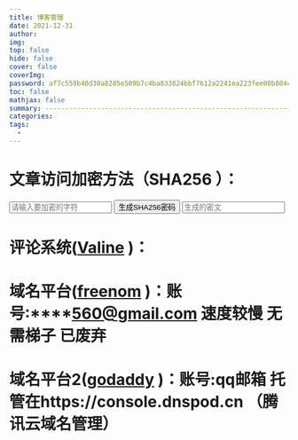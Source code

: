 ```yaml
---
title: 博客管理
date: 2021-12-31
author: 
img: 
top: false
hide: false
cover: false
coverImg: 
password: af7c559b40d30a8285e509b7c4ba833824bbf7612a2241ea223fee08b804c05f
toc: false
mathjax: false
summary: ---------------------------------------------------------------------------------------------------------------------------------------------------------------
categories: 
tags:
  - 
---
```



# 文章访问加密方法（SHA256 ）：

<script src="https://cdn.bootcdn.net/ajax/libs/js-sha256/0.9.0/sha256.min.js"></script>

<input id="password" placeholder="请输入要加密的字符"/>
<button  onclick="strConvertSha256()">生成SHA256密码</button>
<input id="sha256" placeholder="生成的密文"/>
<script type="text/javascript">
  function strConvertSha256(){
    var str = this.document.getElementById("password").value;
    this.document.getElementById("sha256").value = sha256(str);
  }
</script>


# 评论系统([Valine](https://console.leancloud.cn/apps/zySaaEBgGPpLXNtHR9Y3wqTt-gzGzoHsz/storage/data/Comment  "LeanCloud") )：


# 域名平台([freenom](https://www.freenom.com/zh/index.html?lang=zh  "freenom") )：账号:****560@gmail.com  速度较慢 无需梯子   已废弃


# 域名平台2([godaddy](https://godaddy.com  "godaddy") )：账号:qq邮箱  托管在https://console.dnspod.cn （腾讯云域名管理）




